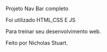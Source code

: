 Projeto Nav Bar completo

Foi utilizado HTML,CSS E JS 

Para treinar seu desenvolvimento web.

Feito por Nicholas Stuart.
